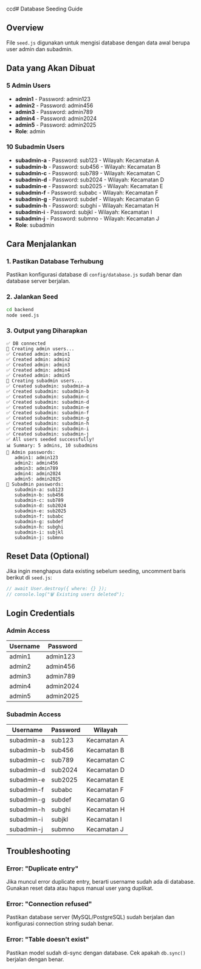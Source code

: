 ccd# Database Seeding Guide

## Overview
File `seed.js` digunakan untuk mengisi database dengan data awal berupa user admin dan subadmin.

## Data yang Akan Dibuat

### 5 Admin Users
- **admin1** - Password: admin123
- **admin2** - Password: admin456
- **admin3** - Password: admin789
- **admin4** - Password: admin2024
- **admin5** - Password: admin2025
- **Role**: admin

### 10 Subadmin Users
- **subadmin-a** - Password: sub123 - Wilayah: Kecamatan A
- **subadmin-b** - Password: sub456 - Wilayah: Kecamatan B
- **subadmin-c** - Password: sub789 - Wilayah: Kecamatan C
- **subadmin-d** - Password: sub2024 - Wilayah: Kecamatan D
- **subadmin-e** - Password: sub2025 - Wilayah: Kecamatan E
- **subadmin-f** - Password: subabc - Wilayah: Kecamatan F
- **subadmin-g** - Password: subdef - Wilayah: Kecamatan G
- **subadmin-h** - Password: subghi - Wilayah: Kecamatan H
- **subadmin-i** - Password: subjkl - Wilayah: Kecamatan I
- **subadmin-j** - Password: submno - Wilayah: Kecamatan J
- **Role**: subadmin

## Cara Menjalankan

### 1. Pastikan Database Terhubung
Pastikan konfigurasi database di `config/database.js` sudah benar dan database server berjalan.

### 2. Jalankan Seed
```bash
cd backend
node seed.js
```

### 3. Output yang Diharapkan
```
✅ DB connected
🔄 Creating admin users...
✅ Created admin: admin1
✅ Created admin: admin2
✅ Created admin: admin3
✅ Created admin: admin4
✅ Created admin: admin5
🔄 Creating subadmin users...
✅ Created subadmin: subadmin-a
✅ Created subadmin: subadmin-b
✅ Created subadmin: subadmin-c
✅ Created subadmin: subadmin-d
✅ Created subadmin: subadmin-e
✅ Created subadmin: subadmin-f
✅ Created subadmin: subadmin-g
✅ Created subadmin: subadmin-h
✅ Created subadmin: subadmin-i
✅ Created subadmin: subadmin-j
✅ All users seeded successfully!
📊 Summary: 5 admins, 10 subadmins
🔑 Admin passwords:
   admin1: admin123
   admin2: admin456
   admin3: admin789
   admin4: admin2024
   admin5: admin2025
🔑 Subadmin passwords:
   subadmin-a: sub123
   subadmin-b: sub456
   subadmin-c: sub789
   subadmin-d: sub2024
   subadmin-e: sub2025
   subadmin-f: subabc
   subadmin-g: subdef
   subadmin-h: subghi
   subadmin-i: subjkl
   subadmin-j: submno
```

## Reset Data (Optional)
Jika ingin menghapus data existing sebelum seeding, uncomment baris berikut di `seed.js`:
```javascript
// await User.destroy({ where: {} });
// console.log("🗑️ Existing users deleted");
```

## Login Credentials

### Admin Access
| Username | Password |
|----------|----------|
| admin1   | admin123 |
| admin2   | admin456 |
| admin3   | admin789 |
| admin4   | admin2024 |
| admin5   | admin2025 |

### Subadmin Access
| Username | Password | Wilayah |
|----------|----------|---------|
| subadmin-a | sub123 | Kecamatan A |
| subadmin-b | sub456 | Kecamatan B |
| subadmin-c | sub789 | Kecamatan C |
| subadmin-d | sub2024 | Kecamatan D |
| subadmin-e | sub2025 | Kecamatan E |
| subadmin-f | subabc | Kecamatan F |
| subadmin-g | subdef | Kecamatan G |
| subadmin-h | subghi | Kecamatan H |
| subadmin-i | subjkl | Kecamatan I |
| subadmin-j | submno | Kecamatan J |

## Troubleshooting

### Error: "Duplicate entry"
Jika muncul error duplicate entry, berarti username sudah ada di database. Gunakan reset data atau hapus manual user yang duplikat.

### Error: "Connection refused"
Pastikan database server (MySQL/PostgreSQL) sudah berjalan dan konfigurasi connection string sudah benar.

### Error: "Table doesn't exist"
Pastikan model sudah di-sync dengan database. Cek apakah `db.sync()` berjalan dengan benar. 